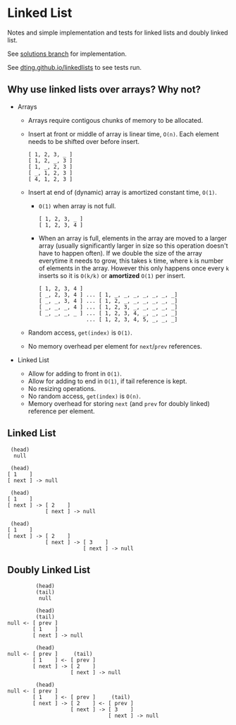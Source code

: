 # Linked List

Notes and simple implementation and tests for linked lists and doubly linked list.

See [solutions branch](https://github.com/dting/linkedlists/tree/solutions) for implementation.

See [dting.github.io/linkedlists](https://dting.github.io/linkedlists) to see tests run.

## Why use linked lists over arrays? Why not?
  * Arrays
    * Arrays require contigous chunks of memory to be allocated.
    * Insert at front or middle of array is linear time, `O(n)`. Each element needs to be shifted over before insert.

        ```
        [ 1, 2, 3, _ ]
        [ 1, 2, _, 3 ]
        [ 1, _, 2, 3 ]
        [ _, 1, 2, 3 ]
        [ 4, 1, 2, 3 ]
        ```

    * Insert at end of (dynamic) array is amortized constant time, `O(1)`.
      * `O(1)` when array is not full.

          ```
          [ 1, 2, 3, _ ]
          [ 1, 2, 3, 4 ]
          ```

      * When an array is full, elements in the array are moved to a larger array (usually significantly larger in size so this operation doesn't have to happen often). If we double the size of the array everytime it needs to grow, this takes `k` time, where `k` is number of elements in the array. However this only happens once every `k` inserts so it is `O(k/k)` or **amortized** `O(1)` per insert.

          ```
          [ 1, 2, 3, 4 ]
          [ _, 2, 3, 4 ] ... [ 1, _, _, _, _, _, _, _]
          [ _, _, 3, 4 ] ... [ 1, 2, _, _, _, _, _, _]
          [ _, _, _, 4 ] ... [ 1, 2, 3, _, _, _, _, _]
          [ _, _, _, _ ] ... [ 1, 2, 3, 4, _, _, _, _]
                         ... [ 1, 2, 3, 4, 5, _, _, _]
          ```

    * Random access, `get(index)` is `O(1)`.
    * No memory overhead per element for `next`/`prev` references.

  * Linked List
    * Allow for adding to front in `O(1)`.
    * Allow for adding to end in `O(1)`, if tail reference is kept.
    * No resizing operations.
    * No random access, `get(index)` is `O(n)`.
    * Memory overhead for storing `next` (and `prev` for doubly linked) reference per element.

## Linked List

     (head)
      null

     (head)
    [ 1    ]
    [ next ] -> null

     (head)
    [ 1    ]
    [ next ] -> [ 2    ]
                [ next ] -> null

     (head)
    [ 1    ]
    [ next ] -> [ 2    ]
                [ next ] -> [ 3    ]
                            [ next ] -> null

## Doubly Linked List

             (head)
             (tail)
              null

             (head)
             (tail)
    null <- [ prev ]
            [ 1    ]
            [ next ] -> null

             (head)
    null <- [ prev ]     (tail)
            [ 1    ] <- [ prev ]
            [ next ] -> [ 2    ]
                        [ next ] -> null

             (head)
    null <- [ prev ]
            [ 1    ] <- [ prev ]     (tail)
            [ next ] -> [ 2    ] <- [ prev ]
                        [ next ] -> [ 3    ]
                                    [ next ] -> null
